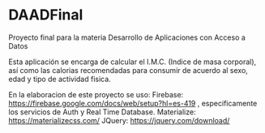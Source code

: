 # DAADFinal
Proyecto final para la materia Desarrollo de Aplicaciones con Acceso a Datos

Esta aplicación se encarga de calcular el I.M.C. (Indice de masa corporal), así como las calorias recomendadas para consumir de acuerdo al sexo, edad y tipo de actividad fisica.

En la elaboracion de este proyecto se uso:
Firebase: https://firebase.google.com/docs/web/setup?hl=es-419 , especificamente los servicios de Auth y Real Time Database.
Materialize: https://materializecss.com/
JQuery: https://jquery.com/download/

